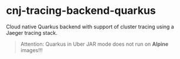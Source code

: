 # cnj-tracing-backend-quarkus

Cloud native Quarkus backend with support of cluster tracing using a Jaeger tracing stack.

> Attention: Quarkus in Uber JAR mode does not run on __Alpine__ images!!!

